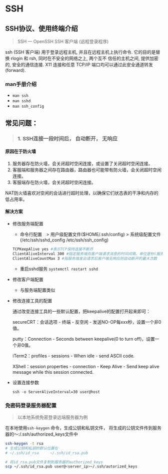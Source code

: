 # SSH

## SSH协议、使用终端介绍

> SSH — OpenSSH SSH 客户端 (远程登录程序)

ssh (SSH 客户端) 用于登录远程主机, 并且在远程主机上执行命令.  它的目的是替换 rlogin 和 rsh, 同时在不安全的网络之上, 两个互不 信任的主机之间, 提供加密的, 安全的通信连接.  X11 连接和任意 TCP/IP 端口均可以通过此安全通道转发(forward).









### man手册介绍

+ `man ssh`
+ `man sshd`
+ `man ssh_config`



## 常见问题：

> ### 1. SSH连接一段时间后， 自动断开， 无响应

#### 原因在于防火墙

1. 服务器存在防火墙，会关闭超时空闲连接，或设置了关闭超时空闲连接。
2. 客服端和服务器之间存在路由器，路由器也可能带有防火墙，会关闭超时空闲连接。
3. 客服端存在防火墙，会关闭超时空闲连接。

NAT防火墙喜欢对空闲的会话进行超时处理，以确保它们状态表的干净和内存的低占用率。

#### 解决方案

- 修改服务端配置

  - 命令行配置　>  用户级配置文件($HOME/.ssh/config)  >  系统级配置文件(/etc/ssh/sshd_config  /etc/ssh/ssh_config)

  ```bash
  TCPKeepAlive yes #表示TCP保持连接不断开
  ClientAliveInterval 300 #指定服务端向客户端请求消息的时间间隔，单位是秒(服务端主动发起，等待客户端响应，成功则保持连接)
  ClientAliveCountMax 3 #指服务端发出请求后客户端无响应则自动断开的最大次数
  ```

  + 重启sshd服务 `systemctl restart sshd`

- 修改客户端配置

  - 与服务端配置类似

- 修改连接工具的配置

  通过改变连接工具的一些默认配置，把keepalive的配置打开起来即可：

  secureCRT：会话选项 - 终端 - 反空闲 - 发送NO-OP每xxx秒，设置一个非0值。

  putty：Connection - Seconds between keepalive(0 to turn off)，设置一个非0值。

  iTerm2：profiles - sessions - When idle - send ASCII code.

  XShell：session properties - connection - Keep Alive - Send keep alive message while this session connected.

- 设置连接参数

  `ssh -o ServerAliveInterval=30 user@host`









### 免密码登录服务器配置

>  以本地系统免密登录远端服务器为例

在本地使用`ssh-keygen` 命令，生成公钥和私钥文件， 将生成的公钥文件传到服务器的～:/.ssh/authorized_keys文件中

```bash
ssh-keygen -t rsa
# 生成公钥和私钥的默认位置在
# ~/.ssh/id_rsa		~/.ssh/id_rsa.pub

# 将id_rsa.pub文件复制到服务器的authorized_keys
scp ~/.ssh/id_rsa.pub user@<server_ip>~/.ssh/autorized_keys
```

